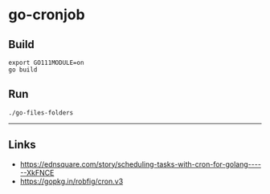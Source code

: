
# go-cronjob

## Build
```
export GO111MODULE=on
go build
```

## Run
```
./go-files-folders
```

---

## Links

* https://ednsquare.com/story/scheduling-tasks-with-cron-for-golang------XkFNCE
* https://gopkg.in/robfig/cron.v3
